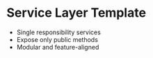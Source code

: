 # Service Layer Template

- Single responsibility services
- Expose only public methods
- Modular and feature-aligned
